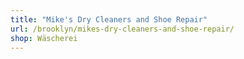 ```yaml
---
title: "Mike's Dry Cleaners and Shoe Repair"
url: /brooklyn/mikes-dry-cleaners-and-shoe-repair/
shop: Wäscherei
---
```

